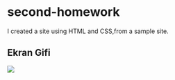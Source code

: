 <h1>second-homework</h1>

I created a site using HTML and CSS,from a sample site.

<h2>Ekran Gifi</h2>

![](ekran.gif)


